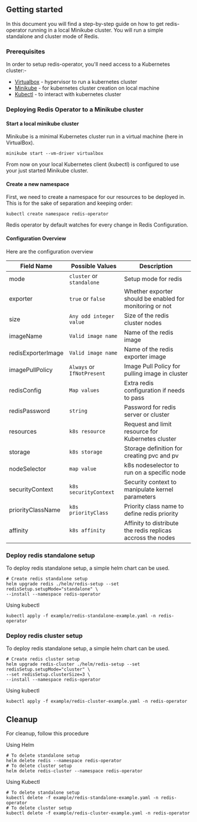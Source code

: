 ## Getting started

In this document you will find a step-by-step guide on how to get redis-operator running in a local Minikube cluster.
You will run a simple standalone and cluster mode of Redis.

### Prerequisites

In order to setup redis-operator, you'll need access to a Kubernetes cluster:-

- [Virtualbox](https://www.virtualbox.org/wiki/Downloads) - hypervisor to run a kubernetes cluster
- [Minikube](https://kubernetes.io/docs/setup/minikube/) - for kubernetes cluster creation on local machine
- [Kubectl](https://kubernetes.io/docs/tasks/tools/install-kubectl/) - to interact with kubernetes cluster

### Deploying Redis Operator to a Minikube cluster

#### Start a local minikube cluster

Minikube is a minimal Kubernetes cluster run in a virtual machine (here in VirtualBox).

```shell
minikube start --vm-driver virtualbox
```

From now on your local Kubernetes client (kubectl) is configured to use your just started Minikube cluster.

#### Create a new namespace

First, we need to create a namespace for our resources to be deployed in. This is for the sake of separation and keeping order:

```shell
kubectl create namespace redis-operator
```

Redis operator by default watches for every change in Redis Configuration.

#### Configuration Overview

Here are the configuration overview

| **Field Name** | **Possible Values** | **Description** |
|----------------|---------------------|-----------------|
| mode | `cluster` or `standalone` | Setup mode for redis |
| exporter | `true` or `false` | Whether exporter should be enabled for monitoring or not |
| size | `Any odd integer value` | Size of the redis cluster nodes |
| imageName | `Valid image name` | Name of the redis image |
| redisExporterImage | `Valid image name` | Name of the redis exporter image |
| imagePullPolicy | `Always` or `IfNotPresent` | Image Pull Policy for pulling image in cluster |
| redisConfig | `Map values` | Extra redis configuration if needs to pass |
| redisPassword | `string` | Password for redis server or cluster |
| resources | `k8s resource` | Request and limit resource for Kubernetes cluster |
| storage | `k8s storage` | Storage definition for creating pvc and pv |
| nodeSelector | `map value` | k8s nodeselector to run on a specific node |
| securityContext | `k8s securityContext` | Security context to manipulate kernel parameters |
| priorityClassName | `k8s priorityClass` | Priority class name to define redis priority |
| affinity | `k8s affinity` | Affinity to distribute the redis replicas accross the nodes |

### Deploy redis standalone setup

To deploy redis standalone setup, a simple helm chart can be used.

```shell
# Create redis standalone setup
helm upgrade redis ./helm/redis-setup --set redisSetup.setupMode="standalone" \
--install --namespace redis-operator
```

Using kubectl

```shell
kubectl apply -f example/redis-standalone-example.yaml -n redis-operator
```

### Deploy redis cluster setup

To deploy redis standalone setup, a simple helm chart can be used.

```shell
# Create redis cluster setup
helm upgrade redis-cluster ./helm/redis-setup --set redisSetup.setupMode="cluster" \
--set redisSetup.clusterSize=3 \
--install --namespace redis-operator
```

Using kubectl

```shell
kubectl apply -f example/redis-cluster-example.yaml -n redis-operator
```

## Cleanup

For cleanup, follow this procedure

Using Helm

```shell
# To delete standalone setup
helm delete redis --namespace redis-operator
# To delete cluster setup
helm delete redis-cluster --namespace redis-operator
```

Using Kubectl

```shell
# To delete standalone setup
kubectl delete -f example/redis-standalone-example.yaml -n redis-operator
# To delete cluster setup
kubectl delete -f example/redis-cluster-example.yaml -n redis-operator
```
